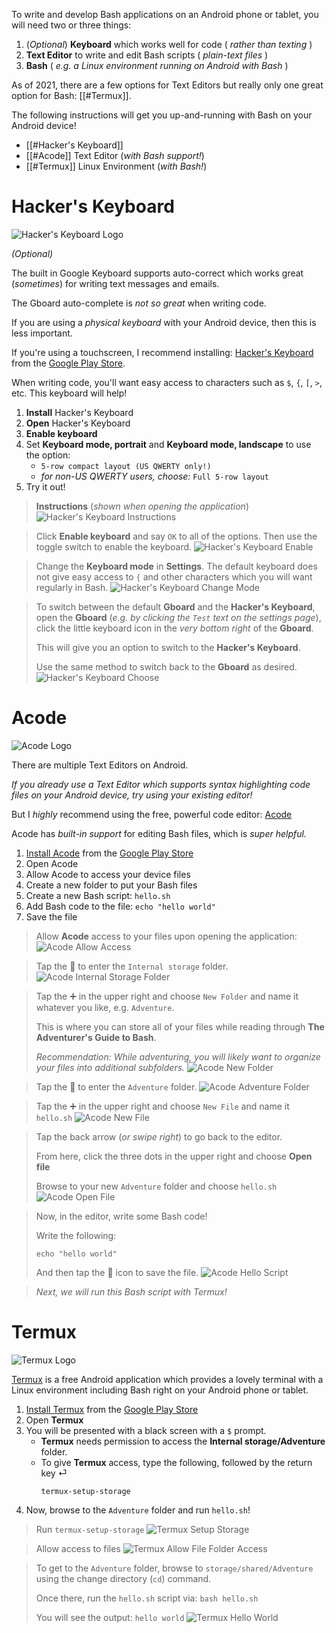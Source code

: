 To write and develop Bash applications on an Android phone or tablet, you will need two or three things:

1. (_Optional_) **Keyboard** which works well for code ( _rather than texting_ )
1. **Text Editor** to write and edit Bash scripts ( _plain-text files_ )
1. **Bash** ( _e.g. a Linux environment running on Android with Bash_ )

As of 2021, there are a few options for Text Editors but really only one great option for Bash: [[#Termux]].

The following instructions will get you up-and-running with Bash on your Android device!

- [[#Hacker's Keyboard]]
- [[#Acode]] Text Editor (_with Bash support!_)
- [[#Termux]] Linux Environment (_with Bash!_)

# Hacker's Keyboard
![Hacker's Keyboard Logo](HackersKeyboardLogo.png)

_(Optional)_

The built in Google Keyboard supports auto-correct which works great (_sometimes_) for writing text messages and emails.

The Gboard auto-complete is _not so great_ when writing code.

If you are using a _physical keyboard_ with your Android device, then this is less important.

If you're using a touchscreen, I recommend installing: [Hacker's Keyboard](https://play.google.com/store/apps/details?id=org.pocketworkstation.pckeyboard&hl=en_US&gl=US) from the [Google Play Store](https://play.google.com/store/apps/details?id=org.pocketworkstation.pckeyboard&hl=en_US&gl=US).

When writing code, you'll want easy access to characters such as `$`, `{`, `[`, `>`, etc. This keyboard will help!

1. **Install** Hacker's Keyboard
2. **Open** Hacker's Keyboard
3. **Enable keyboard**
4. Set **Keyboard mode, portrait** and **Keyboard mode, landscape** to use the option:
	- `5-row compact layout (US QWERTY only!)`
	- _for non-US QWERTY users, choose:_ `Full 5-row layout`
5. Try it out!

> **Instructions** (_shown when opening the application_)
> ![Hacker's Keyboard Instructions](HackersKeyboardInstructions.jpg)

> Click **Enable keyboard** and say `OK` to all of the options.
> Then use the toggle switch to enable the keyboard.
> ![Hacker's Keyboard Enable](HackersKeyboardEnable.jpg)

> Change the **Keyboard mode** in **Settings**.
> The default keyboard does not give easy access to `{` and other characters which you will want regularly in Bash.
> ![Hacker's Keyboard Change Mode](HackersKeyboardMode.jpg)

> To switch between the default **Gboard** and the **Hacker's Keyboard**, open the **Gboard** (_e.g. by clicking the `Test` text on the settings page_), click the little keyboard icon in the _very bottom right_ of the **Gboard**.
> 
> This will give you an option to switch to the **Hacker's Keyboard**.
>
> Use the same method to switch back to the **Gboard** as desired.
> ![Hacker's Keyboard Choose](HackersKeyboardChoose.jpg)

# Acode

![Acode Logo](AcodeLogo.png)

There are multiple Text Editors on Android.

*If you already use a Text Editor which supports syntax highlighting code files on your Android device, try using your existing editor!*

But I _highly_ recommend using the free, powerful code editor: [Acode](https://acode.foxdebug.com/)

Acode has _built-in support_ for editing Bash files, which is _super helpful._

1. [Install Acode](https://play.google.com/store/apps/details?id=com.foxdebug.acodefree&hl=en_US&gl=US) from the [Google Play Store](https://play.google.com/store/apps/details?id=com.foxdebug.acodefree&hl=en_US&gl=US)
2. Open Acode
3. Allow Acode to access your device files
4. Create a new folder to put your Bash files
5. Create a new Bash script: `hello.sh`
6. Add Bash code to the file: `echo "hello world"`
7. Save the file

> Allow **Acode** access to your files upon opening the application:
> ![Acode Allow Access](AcodeAllow.jpg)

> Tap the 📁 to enter the `Internal storage` folder.
> ![Acode Internal Storage Folder](AcodeInternalStorage.jpg)

> Tap the ➕ in the upper right and choose `New Folder` and name it whatever you like, e.g. `Adventure`.
> 
> This is where you can store all of your files while reading through **The Adventurer's Guide to Bash**.
>
> _Recommendation: While adventuring, you will likely want to organize your files into additional subfolders._
> ![Acode New Folder](AcodeNewFolder.jpg)


> Tap the 📁 to enter the `Adventure` folder.
> ![Acode Adventure Folder](AcodeAdventureFolder.jpg)

> Tap the ➕ in the upper right and choose `New File` and name it `hello.sh`
> ![Acode New File](AcodeNewFile.jpg)

> Tap the back arrow (_or swipe right_) to go back to the editor.
> 
> From here, click the three dots in the upper right and choose **Open file**
> 
> Browse to your new `Adventure` folder and choose `hello.sh`
> ![Acode Open File](AcodeOpenFile.jpg)

> Now, in the editor, write some Bash code!
> 
> Write the following:
> ```shell
> echo "hello world"
> ```
> And then tap the 💾 icon to save the file.
> ![Acode Hello Script](AcodeHelloWorld.jpg)

> _Next, we will run this Bash script with Termux!_

# Termux

![Termux Logo](TermuxLogo.png)

[Termux](https://termux.com/) is a free Android application which provides a lovely terminal with a Linux environment including Bash right on your Android phone or tablet.

1. [Install Termux](https://play.google.com/store/apps/details?id=com.termux&hl=en_US&gl=US) from the [Google Play Store](https://play.google.com/store/apps/details?id=com.termux&hl=en_US&gl=US)
2. Open **Termux**
3. You will be presented with a black screen with a `$` prompt.
	- **Termux** needs permission to access the **Internal storage/Adventure** folder.
	- To give **Termux** access, type the following, followed by the return key ⏎
	   ```shell
	   termux-setup-storage
	   ```
4. Now, browse to the `Adventure` folder and run `hello.sh`!

> Run `termux-setup-storage`
> ![Termux Setup Storage](TermuxSetupStorage.jpg)

> Allow access to files
> ![Termux Allow File Folder Access](TermuxAllow.jpg)

> To get to the `Adventure` folder, browse to `storage/shared/Adventure` using the change directory (`cd`) command.
>
> Once there, run the `hello.sh` script via: `bash hello.sh`
>
> You will see the output: `hello world`
> ![Termux Hello World](TermuxHelloWorld.jpg)
